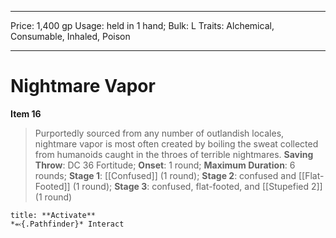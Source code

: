 
---
Price: 1,400 gp
Usage: held in 1 hand;
Bulk: L
Traits: Alchemical, Consumable, Inhaled, Poison

---

# Nightmare Vapor

**Item 16**

> Purportedly sourced from any number of outlandish locales, nightmare vapor is most often created by boiling the sweat collected from humanoids caught in the throes of terrible nightmares.
**Saving Throw**: DC 36 Fortitude;
**Onset**: 1 round;
**Maximum Duration**: 6 rounds;
**Stage 1**:  [[Confused]] (1 round);
**Stage 2**: confused and [[Flat-Footed]] (1 round);
**Stage 3**: confused, flat-footed, and [[Stupefied 2]] (1 round)

```ad-embed-ability
title: **Activate**
*⬻{.Pathfinder}* Interact 
```
